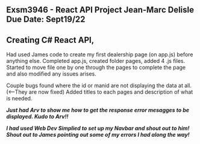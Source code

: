 ﻿Exsm3946 - React API Project
Jean-Marc Delisle
Due Date: Sept19/22
---
Creating C# React API,
---
Had used James code to create my first dealership page (on app.js) before anything else. 
Completed app.js, created folder pages, added 4 .js files.
Started to move file one by one through the pages to complete the page and also modified any issues arises.

Couple bugs found where the id or manid are not displaying the data at all.(<--They are now fixed) Added titles to each pages and description of what is needed.

***Just had Arv to show me how to get the response error mesagges to be displayed. Kudo to Arv!!***

***I had used Web Dev Simplied to set up my Navbar and shout out to him! Shout out to James pointing out some of my errors I had along the way!***